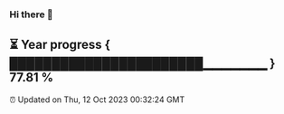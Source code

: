### Hi there 👋
⏳ Year progress { ███████████████████████▁▁▁▁▁▁▁ } 77.81 %
---
⏰ Updated on Thu, 12 Oct 2023 00:32:24 GMT

